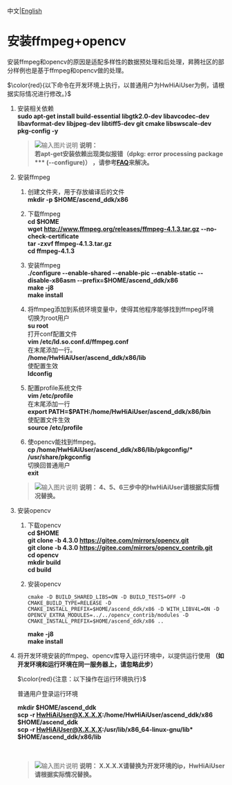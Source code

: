中文|[English](README_300_EN.md)

# 安装ffmpeg+opencv<a name="ZH-CN_TOPIC_0228768065"></a>

安装ffmpeg和opencv的原因是适配多样性的数据预处理和后处理，昇腾社区的部分样例也是基于ffmpeg和opencv做的处理。

$\color{red}{以下命令在开发环境上执行，以普通用户为HwHiAiUser为例，请根据实际情况进行修改。}$  


1.  安装相关依赖  
    **sudo apt-get install build-essential libgtk2.0-dev libavcodec-dev libavformat-dev libjpeg-dev libtiff5-dev git cmake libswscale-dev pkg-config -y** 
 
    >![输入图片说明](https://images.gitee.com/uploads/images/2020/1130/162342_1d7d35d7_7401379.png "屏幕截图.png") **说明：**  
    >  **若apt-get安装依赖出现类似报错（dpkg: error processing package *** (--configure)） ，请参考[FAQ](https://bbs.huaweicloud.com/forum/thread-74123-1-1.html)来解决。**  
    
2.  安装ffmpeg  
    1. 创建文件夹，用于存放编译后的文件  
        **mkdir -p $HOME/ascend_ddk/x86**

    2. 下载ffmpeg  
        **cd $HOME**  
        **wget http://www.ffmpeg.org/releases/ffmpeg-4.1.3.tar.gz --no-check-certificate**  
        **tar -zxvf ffmpeg-4.1.3.tar.gz**  
        **cd ffmpeg-4.1.3**

    3. 安装ffmpeg   
        **./configure --enable-shared --enable-pic --enable-static --disable-x86asm  --prefix=\$HOME/ascend_ddk/x86**  
        **make -j8**    
        **make install** 

    4. 将ffmpeg添加到系统环境变量中，使得其他程序能够找到ffmpeg环境   
        切换为root用户  
        **su root**  
        打开conf配置文件  
        **vim /etc/ld.so.conf.d/ffmpeg.conf**  
        在末尾添加一行。  
        **/home/HwHiAiUser/ascend_ddk/x86/lib**  
        使配置生效  
        **ldconfig**   

    5. 配置profile系统文件   
        **vim /etc/profile**  
        在末尾添加一行   
        **export PATH=$PATH:/home/HwHiAiUser/ascend_ddk/x86/bin**  
        使配置文件生效    
        **source /etc/profile**  
    
    6. 使opencv能找到ffmpeg。  
        **cp /home/HwHiAiUser/ascend_ddk/x86/lib/pkgconfig/\* /usr/share/pkgconfig**  
       切换回普通用户  
        **exit**
    >![输入图片说明](https://images.gitee.com/uploads/images/2020/1130/162342_1d7d35d7_7401379.png "屏幕截图.png") **说明：
    4、5、6三步中的HwHiAiUser请根据实际情况替换。** 

3.  安装opencv 
    1.  下载opencv  
        **cd \$HOME**    
        **git clone -b 4.3.0 https://gitee.com/mirrors/opencv.git**  
        **git clone -b 4.3.0 https://gitee.com/mirrors/opencv_contrib.git**   
        **cd opencv**  
        **mkdir build**  
        **cd build**  

    2.  安装opencv   
        ```
        cmake -D BUILD_SHARED_LIBS=ON -D BUILD_TESTS=OFF -D CMAKE_BUILD_TYPE=RELEASE -D  CMAKE_INSTALL_PREFIX=$HOME/ascend_ddk/x86 -D WITH_LIBV4L=ON -D OPENCV_EXTRA_MODULES=../../opencv_contrib/modules -D CMAKE_INSTALL_PREFIX=$HOME/ascend_ddk/x86 ..  
        ```
        **make -j8**  
        **make install**  
 

4.  将开发环境安装的ffmpeg、opencv库导入运行环境中，以提供运行使用  **（如开发环境和运行环境在同一服务器上，请忽略此步）**    
   
    $\color{red}{注意：以下操作在运行环境执行}$ 
  
    普通用户登录运行环境 
     
     **mkdir \$HOME/ascend_ddk**   
     **scp -r HwHiAiUser@X.X.X.X:/home/HwHiAiUser/ascend_ddk/x86 \$HOME/ascend_ddk**   
     **scp -r HwHiAiUser@X.X.X.X:/usr/lib/x86_64-linux-gnu/lib\* \$HOME/ascend_ddk/x86/lib**  
    <br/> </br> 
 
    >![输入图片说明](https://images.gitee.com/uploads/images/2020/1130/162342_1d7d35d7_7401379.png "屏幕截图.png") **说明：
    X.X.X.X请替换为开发环境的ip，HwHiAiUser请根据实际情况替换。** 